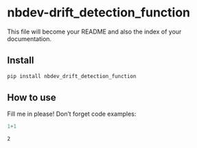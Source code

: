 # nbdev-drift_detection_function

<!-- WARNING: THIS FILE WAS AUTOGENERATED! DO NOT EDIT! -->

This file will become your README and also the index of your
documentation.

## Install

``` sh
pip install nbdev_drift_detection_function
```

## How to use

Fill me in please! Don’t forget code examples:

``` python
1+1
```

    2
